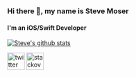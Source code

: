 ### Hi there 👋, my name is Steve Moser
#### I'm an iOS/Swift Developer 

[![Steve's github stats](https://github-readme-stats.vercel.app/api?username=stevemoser)](https://github.com/anuraghazra/github-readme-stats)


[<img src='https://cdn.jsdelivr.net/npm/simple-icons@3.0.1/icons/twitter.svg' alt='twitter' height='40'>](https://twitter.com/stevemoser)  [<img src='https://cdn.jsdelivr.net/npm/simple-icons@3.0.1/icons/stackoverflow.svg' alt='stackoverflow' height='40'>](https://stackoverflow.com/users/142358)  


<!--
**stevemoser/stevemoser** is a ✨ _special_ ✨ repository because its `README.md` (this file) appears on your GitHub profile.

Here are some ideas to get you started:

- 🔭 I’m currently working on ...
- 🌱 I’m currently learning ...
- 👯 I’m looking to collaborate on ...
- 🤔 I’m looking for help with ...
- 💬 Ask me about ...
- 📫 How to reach me: ...
- 😄 Pronouns: ...
- ⚡ Fun fact: ...
-->
